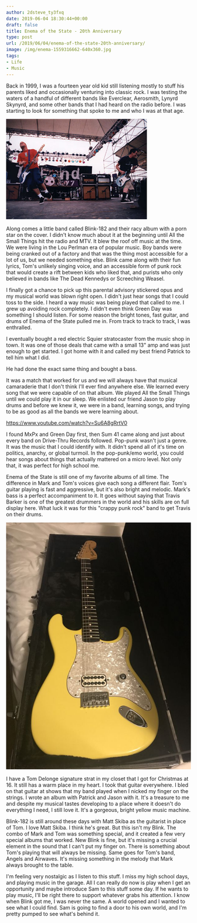 ```yaml
---
author: 2dsteve_ty3fxq
date: 2019-06-04 18:30:44+00:00
draft: false
title: Enema of the State - 20th Anniversary
type: post
url: /2019/06/04/enema-of-the-state-20th-anniversary/
image: /img/enema-1559316662-640x360.jpg
tags:
- Life
- Music
---
```





Back in 1999, I was a fourteen year old kid still listening mostly to stuff his parents liked and occasionally venturing into classic rock. I was testing the waters of a handful of different bands like Everclear, Aerosmith, Lynyrd Skynyrd, and some other bands that I had heard on the radio before. I was starting to look for something that spoke to me and who I was at that age. 







![](/img//EndFest2.jpg)








Along comes a little band called Blink-182 and their racy album with a porn star on the cover. I didn't know much about it at the beginning until All the Small Things hit the radio and MTV. It blew the roof off music at the time. We were living in the Lou Perlman era of popular music. Boy bands were being cranked out of a factory and that was the thing most accessible for a lot of us, but we needed something else. Blink came along with their fun lyrics, Tom's unlikely singing voice, and an accessible form of punk rock that would create a rift between kids who liked that, and purists who only believed in bands like The Dead Kennedys or Screeching Weasel. 







I finally got a chance to pick up this parental advisory stickered opus and my musical world was blown right open. I didn't just hear songs that I could toss to the side. I heard a way music was being played that called to me. I grew up avoiding rock completely. I didn't even think Green Day was something I should listen. For some reason the bright tones, fast guitar, and drums of Enema of the State pulled me in. From track to track to track, I was enthralled.







I eventually bought a red electric Squier stratocaster from the music shop in town. It was one of those deals that came with a small 13" amp and was just enough to get started. I got home with it and called my best friend Patrick to tell him what I did. 







He had done the exact same thing and bought a bass.







It was a match that worked for us and we will always have that musical camaraderie that I don't think I'll ever find anywhere else. We learned every song that we were capable of on that album. We played All the Small Things until we could play it in our sleep. We enlisted our friend Jason to play drums and before we knew it, we were in a band, learning songs, and trying to be as good as all the bands we were learning about. 








https://www.youtube.com/watch?v=Su6A8gRrtV0








I found MxPx and Green Day first, then Sum 41 came along and just about every band on Drive-Thru Records followed. Pop-punk wasn't just a genre. It was the music that I could identify with. It didn't spend all of it's time on politics, anarchy, or global turmoil. In the pop-punk/emo world, you could hear songs about things that actually mattered on a micro level. Not only that, it was perfect for high school me. 







Enema of the State is still one of my favorite albums of all time. The difference in Mark and Tom's voices give each song a different flair. Tom's guitar playing is fast and aggressive, but it's also bright and melodic. Mark's bass is a perfect accompaniment to it. It goes without saying that Travis Barker is one of the greatest drummers in the world and his skills are on full display here. What luck it was for this "crappy punk rock" band to get Travis on their drums. 







![](/img//tomdelongestrat.jpg)








I have a Tom Delonge signature strat in my closet that I got for Christmas at 16. It still has a warm place in my heart. I took that guitar everywhere. I bled on that guitar at shows that my band played when I nicked my finger on the strings. I wrote an album with Patrick and Jason with it. It's a treasure to me and despite my musical tastes developing to a place where it doesn't do everything I need, I still love it. It's a gorgeous, bright yellow music machine.







Blink-182 is still around these days with Matt Skiba as the guitarist in place of Tom. I love Matt Skiba. I think he's great. But this isn't my Blink. The combo of Mark and Tom was something special, and it created a few very special albums that worked. New Blink is fine, but it's missing a crucial element in the sound that I can't put my finger on. There is something about Tom's playing that will always be missing. Same goes for Tom's band, Angels and Airwaves. It's missing something in the melody that Mark always brought to the table. 







I'm feeling very nostalgic as I listen to this stuff. I miss my high school days, and playing music in the garage. All I can really do now is play when I get an opportunity and maybe introduce Sam to this stuff some day. If he wants to play music, I'll be right there to support whatever grabs his attention. I know when Blink got me, I was never the same. A world opened and I wanted to see what I could find. Sam is going to find a door to his own world, and I'm pretty pumped to see what's behind it.



